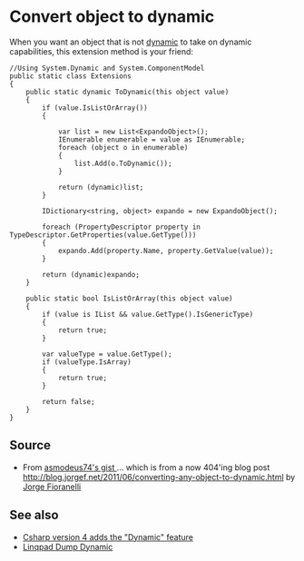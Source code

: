 # Convert object to dynamic

When you want an object that is not [dynamic](version4.md#dynamic-binding) to take on dynamic capabilities, this extension method is your friend:


	//Using System.Dynamic and System.ComponentModel
	public static class Extensions
	{
		public static dynamic ToDynamic(this object value)
		{
			if (value.IsListOrArray())
			{

				var list = new List<ExpandoObject>();
				IEnumerable enumerable = value as IEnumerable;
				foreach (object o in enumerable)
				{
					list.Add(o.ToDynamic());
				}

				return (dynamic)list;
			}

			IDictionary<string, object> expando = new ExpandoObject();

			foreach (PropertyDescriptor property in TypeDescriptor.GetProperties(value.GetType()))
			{
				expando.Add(property.Name, property.GetValue(value));
			}

			return (dynamic)expando;
		}

		public static bool IsListOrArray(this object value)
		{
			if (value is IList && value.GetType().IsGenericType)
			{
				return true;
			}

			var valueType = value.GetType();
			if (valueType.IsArray)
			{
				return true;
			}

			return false;
		}
	}

## Source

- From [asmodeus74's gist ](https://gist.github.com/asmodeus74/0f4cbc23b7a168f16c84) ... which is from a now 404'ing blog post <http://blog.jorgef.net/2011/06/converting-any-object-to-dynamic.html> by [Jorge Fioranelli](http://jorgef.net/)

## See also

- [Csharp version 4 adds the "Dynamic" feature](version4.md#dynamic-binding)
- [Linqpad Dump Dynamic](../linqpad\dump_dynamic.md)

